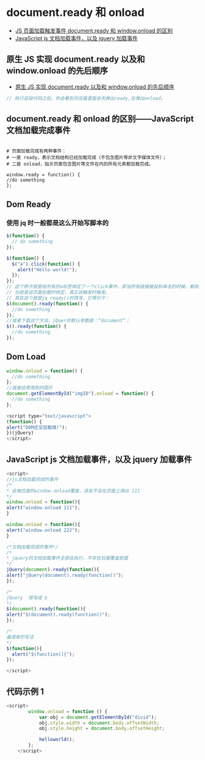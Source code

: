 # document.ready 和 onload

- [JS 页面加载触发事件 document.ready 和 window.onload 的区别](https://www.cnblogs.com/feiyuhuo/p/5097385.html)
- [JavaScript js 文档加载事件，以及 jquery 加载事件](https://blog.csdn.net/xldmx/article/details/83513038)

## 原生 JS 实现 document.ready 以及和 window.onload 的先后顺序

- [原生 JS 实现 document.ready 以及和 window.onload 的先后顺序](https://baijiahao.baidu.com/s?id=1613225567743061589&wfr=spider&for=pc)

```js
// 执行这段代码之后，你会看到浏览器里面会先弹出ready,在弹出onload。
```

## document.ready 和 onload 的区别——JavaScript 文档加载完成事件

```shell

# 页面加载完成有两种事件：
# 一是 ready，表示文档结构已经加载完成（不包含图片等非文字媒体文件）；
# 二是 onload，指示页面包含图片等文件在内的所有元素都加载完成。

window.ready = function() {
//do something
};

```

## Dom Ready

### 使用 jq 时一般都是这么开始写脚本的

```js
$(function() {
  // do something
});
```

```js
$(function() {
  $("a").click(function() {
    alert("Hello world!");
  });
});
// 这个例子就是给所有的a标签绑定了一个click事件。即当所有链接被鼠标单击的时候，都执行 alert("Hello World!");
// 也就是说页面加载时绑定，真正该触发时触发。
// 其实这个就是jq ready()的简写，它等价于：
$(document).ready(function() {
  //do something
});
//或者下面这个方法，jQuer的默认参数是：“document”；
$().ready(function() {
  //do something
});
```

## Dom Load

```js
window.onload = function() {
  //do something
};
//或者经常用到的图片
document.getElementById("imgID").onload = function() {
  //do something
};
```

```js
<script type="text/javascript">
(function() {
alert("DOM还没加载哦!");
})(jQuery)
</script>
```

## JavaScript js 文档加载事件，以及 jquery 加载事件

```js
<script>
//js文档加载完成的事件
/*
* 会被后面的window.onload覆盖，该处不会在页面上弹出 111
*/
window.onload = function(){
alert("window.onload 111");
}

window.onload = function(){
alert("window.onload 222");
}

/*文档加载完成的事件*/
/*
* jquery的文档加载事件全部会执行，不存在后面覆盖前面
*/
jQuery(document).ready(function(){
alert("jQuery(document).ready(function()");
});

/*
jQuery  简写成 $
*/
$(document).ready(function(){
alert("$(document).ready(function()");
});

/*
最简单的写法
*/
$(function(){
  alert("$(function(){");
});

</script>
```

## 代码示例 1

```js
<script>
        window.onload = function () {
            var obj = document.getElementById("divid");
            obj.style.width = document.body.offsetWidth;
            obj.style.height = document.body.offsetHeight;

            helloworld();
        };
    </script>
```
